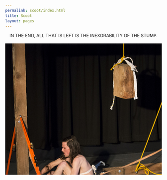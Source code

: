 ```yaml
---
permalink: scoot/index.html
title: Scoot
layout: pages
---
```

<center>IN THE END, ALL THAT IS LEFT IS THE INEXORABILITY OF THE STUMP.</center>
<br>
<center><img src="/ABraddock.jpg"></center>
